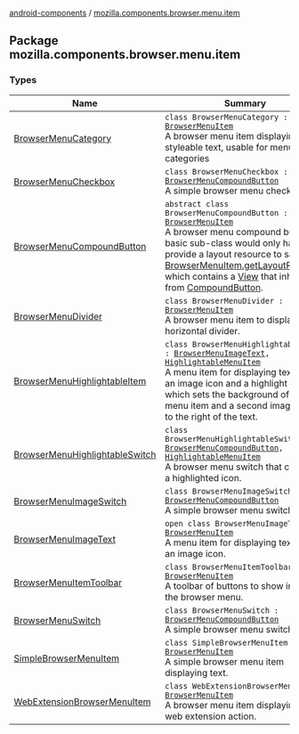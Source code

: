[android-components](../index.md) / [mozilla.components.browser.menu.item](./index.md)

## Package mozilla.components.browser.menu.item

### Types

| Name | Summary |
|---|---|
| [BrowserMenuCategory](-browser-menu-category/index.md) | `class BrowserMenuCategory : `[`BrowserMenuItem`](../mozilla.components.browser.menu/-browser-menu-item/index.md)<br>A browser menu item displaying styleable text, usable for menu categories |
| [BrowserMenuCheckbox](-browser-menu-checkbox/index.md) | `class BrowserMenuCheckbox : `[`BrowserMenuCompoundButton`](-browser-menu-compound-button/index.md)<br>A simple browser menu checkbox. |
| [BrowserMenuCompoundButton](-browser-menu-compound-button/index.md) | `abstract class BrowserMenuCompoundButton : `[`BrowserMenuItem`](../mozilla.components.browser.menu/-browser-menu-item/index.md)<br>A browser menu compound button. A basic sub-class would only have to provide a layout resource to satisfy [BrowserMenuItem.getLayoutResource](../mozilla.components.browser.menu/-browser-menu-item/get-layout-resource.md) which contains a [View](#) that inherits from [CompoundButton](#). |
| [BrowserMenuDivider](-browser-menu-divider/index.md) | `class BrowserMenuDivider : `[`BrowserMenuItem`](../mozilla.components.browser.menu/-browser-menu-item/index.md)<br>A browser menu item to display a horizontal divider. |
| [BrowserMenuHighlightableItem](-browser-menu-highlightable-item/index.md) | `class BrowserMenuHighlightableItem : `[`BrowserMenuImageText`](-browser-menu-image-text/index.md)`, `[`HighlightableMenuItem`](../mozilla.components.browser.menu/-highlightable-menu-item/index.md)<br>A menu item for displaying text with an image icon and a highlight state which sets the background of the menu item and a second image icon to the right of the text. |
| [BrowserMenuHighlightableSwitch](-browser-menu-highlightable-switch/index.md) | `class BrowserMenuHighlightableSwitch : `[`BrowserMenuCompoundButton`](-browser-menu-compound-button/index.md)`, `[`HighlightableMenuItem`](../mozilla.components.browser.menu/-highlightable-menu-item/index.md)<br>A browser menu switch that can show a highlighted icon. |
| [BrowserMenuImageSwitch](-browser-menu-image-switch/index.md) | `class BrowserMenuImageSwitch : `[`BrowserMenuCompoundButton`](-browser-menu-compound-button/index.md)<br>A simple browser menu switch. |
| [BrowserMenuImageText](-browser-menu-image-text/index.md) | `open class BrowserMenuImageText : `[`BrowserMenuItem`](../mozilla.components.browser.menu/-browser-menu-item/index.md)<br>A menu item for displaying text with an image icon. |
| [BrowserMenuItemToolbar](-browser-menu-item-toolbar/index.md) | `class BrowserMenuItemToolbar : `[`BrowserMenuItem`](../mozilla.components.browser.menu/-browser-menu-item/index.md)<br>A toolbar of buttons to show inside the browser menu. |
| [BrowserMenuSwitch](-browser-menu-switch/index.md) | `class BrowserMenuSwitch : `[`BrowserMenuCompoundButton`](-browser-menu-compound-button/index.md)<br>A simple browser menu switch. |
| [SimpleBrowserMenuItem](-simple-browser-menu-item/index.md) | `class SimpleBrowserMenuItem : `[`BrowserMenuItem`](../mozilla.components.browser.menu/-browser-menu-item/index.md)<br>A simple browser menu item displaying text. |
| [WebExtensionBrowserMenuItem](-web-extension-browser-menu-item/index.md) | `class WebExtensionBrowserMenuItem : `[`BrowserMenuItem`](../mozilla.components.browser.menu/-browser-menu-item/index.md)<br>A browser menu item displaying a web extension action. |
